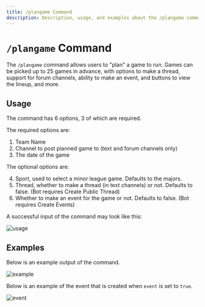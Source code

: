 ```yaml
---
title: /plangame Command
description: Description, usage, and examples about the /plangame command for the MLB Game Feed Discord bot.
---
```


# `/plangame` Command

The `/plangame` command allows users to "plan" a game to run. Games can be picked up to 25 games in advance, with options to make a thread, support for forum channels, ability to make an event, and buttons to view the lineup, and more.

## Usage

The command has 6 options, 3 of which are required.

The required options are:

1. Team Name
2. Channel to post planned game to (text and forum channels only)
3. The date of the game

The optional options are:

4. Sport, used to select a minor league game. Defaults to the majors.
5. Thread, whether to make a thread (in text channels) or not. Defaults to false. (Bot requires Create Public Thread)
6. Whether to make an event for the game or not. Defaults to false. (Bot requires Create Events)

A successful input of the command may look like this:

![usage](https://cdn.chew.pro/imgs/xJIlAbHo.png)

## Examples

Below is an example output of the command.

![example](https://cdn.chew.pro/imgs/mbEIK7h.png)

Below is an example of the event that is created when `event` is set to `true`.

![event](https://cdn.chew.pro/imgs/bE4JRNO.png)
